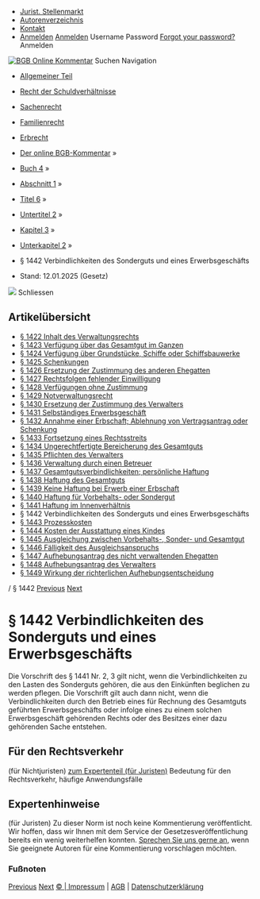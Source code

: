   * [Jurist. Stellenmarkt](https://bgb.kommentar.de/Buch-4/Abschnitt-1/Titel-6/Untertitel-2/Kapitel-3/Unterkapitel-2/</job-board> "Jurist. Stellenmarkt")
  * [Autorenverzeichnis](https://bgb.kommentar.de/Buch-4/Abschnitt-1/Titel-6/Untertitel-2/Kapitel-3/Unterkapitel-2/</Autorenverzeichnis> "Autorenverzeichnis")
  * [Kontakt](https://bgb.kommentar.de/Buch-4/Abschnitt-1/Titel-6/Untertitel-2/Kapitel-3/Unterkapitel-2/</Kontakt>)
  * [Anmelden](https://bgb.kommentar.de/Buch-4/Abschnitt-1/Titel-6/Untertitel-2/Kapitel-3/Unterkapitel-2/<#login> "show login form") [Anmelden](https://bgb.kommentar.de/Buch-4/Abschnitt-1/Titel-6/Untertitel-2/Kapitel-3/Unterkapitel-2/<#> "hide login form") Username Password
[Forgot your password?](https://bgb.kommentar.de/Buch-4/Abschnitt-1/Titel-6/Untertitel-2/Kapitel-3/Unterkapitel-2/</user/forgotpassword>) Anmelden 


[![BGB Online Kommentar](https://bgb.kommentar.de/extension/bgb/design/bgb/images/logo.png)](https://bgb.kommentar.de/Buch-4/Abschnitt-1/Titel-6/Untertitel-2/Kapitel-3/Unterkapitel-2/</> "BGB Online Kommentar")
Suchen
Navigation
  * [Allgemeiner Teil](https://bgb.kommentar.de/Buch-4/Abschnitt-1/Titel-6/Untertitel-2/Kapitel-3/Unterkapitel-2/</Buch-1>)
  * [Recht der Schuldverhältnisse](https://bgb.kommentar.de/Buch-4/Abschnitt-1/Titel-6/Untertitel-2/Kapitel-3/Unterkapitel-2/</Buch-2>)
  * [Sachenrecht](https://bgb.kommentar.de/Buch-4/Abschnitt-1/Titel-6/Untertitel-2/Kapitel-3/Unterkapitel-2/</Buch-3>)
  * [Familienrecht](https://bgb.kommentar.de/Buch-4/Abschnitt-1/Titel-6/Untertitel-2/Kapitel-3/Unterkapitel-2/</Buch-4>)
  * [Erbrecht](https://bgb.kommentar.de/Buch-4/Abschnitt-1/Titel-6/Untertitel-2/Kapitel-3/Unterkapitel-2/</Buch-5>)


  * [Der online BGB-Kommentar](https://bgb.kommentar.de/Buch-4/Abschnitt-1/Titel-6/Untertitel-2/Kapitel-3/Unterkapitel-2/</>) »
  * [Buch 4](https://bgb.kommentar.de/Buch-4/Abschnitt-1/Titel-6/Untertitel-2/Kapitel-3/Unterkapitel-2/</Buch-4>) »
  * [Abschnitt 1](https://bgb.kommentar.de/Buch-4/Abschnitt-1/Titel-6/Untertitel-2/Kapitel-3/Unterkapitel-2/</Buch-4/Abschnitt-1>) »
  * [Titel 6](https://bgb.kommentar.de/Buch-4/Abschnitt-1/Titel-6/Untertitel-2/Kapitel-3/Unterkapitel-2/</Buch-4/Abschnitt-1/Titel-6>) »
  * [Untertitel 2](https://bgb.kommentar.de/Buch-4/Abschnitt-1/Titel-6/Untertitel-2/Kapitel-3/Unterkapitel-2/</Buch-4/Abschnitt-1/Titel-6/Untertitel-2>) »
  * [Kapitel 3](https://bgb.kommentar.de/Buch-4/Abschnitt-1/Titel-6/Untertitel-2/Kapitel-3/Unterkapitel-2/</Buch-4/Abschnitt-1/Titel-6/Untertitel-2/Kapitel-3>) »
  * [Unterkapitel 2](https://bgb.kommentar.de/Buch-4/Abschnitt-1/Titel-6/Untertitel-2/Kapitel-3/Unterkapitel-2/</Buch-4/Abschnitt-1/Titel-6/Untertitel-2/Kapitel-3/Unterkapitel-2>) »
  * § 1442 Verbindlichkeiten des Sonderguts und eines Erwerbsgeschäfts 
  * Stand: 12.01.2025 (Gesetz) 


![](https://vg01.met.vgwort.de/na/1c9909529ead4f509072c06d9081a7d5)
Schliessen 
## Artikelübersicht
  * [ § 1422 Inhalt des Verwaltungsrechts ](https://bgb.kommentar.de/Buch-4/Abschnitt-1/Titel-6/Untertitel-2/Kapitel-3/Unterkapitel-2/</Buch-4/Abschnitt-1/Titel-6/Untertitel-2/Kapitel-3/Unterkapitel-2/Inhalt-des-Verwaltungsrechts>)
  * [ § 1423 Verfügung über das Gesamtgut im Ganzen ](https://bgb.kommentar.de/Buch-4/Abschnitt-1/Titel-6/Untertitel-2/Kapitel-3/Unterkapitel-2/</Buch-4/Abschnitt-1/Titel-6/Untertitel-2/Kapitel-3/Unterkapitel-2/Verfuegung-ueber-das-Gesamtgut-im-Ganzen>)
  * [ § 1424 Verfügung über Grundstücke, Schiffe oder Schiffsbauwerke ](https://bgb.kommentar.de/Buch-4/Abschnitt-1/Titel-6/Untertitel-2/Kapitel-3/Unterkapitel-2/</Buch-4/Abschnitt-1/Titel-6/Untertitel-2/Kapitel-3/Unterkapitel-2/Verfuegung-ueber-Grundstuecke-Schiffe-oder-Schiffsbauwerke>)
  * [ § 1425 Schenkungen ](https://bgb.kommentar.de/Buch-4/Abschnitt-1/Titel-6/Untertitel-2/Kapitel-3/Unterkapitel-2/</Buch-4/Abschnitt-1/Titel-6/Untertitel-2/Kapitel-3/Unterkapitel-2/Schenkungen>)
  * [ § 1426 Ersetzung der Zustimmung des anderen Ehegatten ](https://bgb.kommentar.de/Buch-4/Abschnitt-1/Titel-6/Untertitel-2/Kapitel-3/Unterkapitel-2/</Buch-4/Abschnitt-1/Titel-6/Untertitel-2/Kapitel-3/Unterkapitel-2/Ersetzung-der-Zustimmung-des-anderen-Ehegatten>)
  * [ § 1427 Rechtsfolgen fehlender Einwilligung ](https://bgb.kommentar.de/Buch-4/Abschnitt-1/Titel-6/Untertitel-2/Kapitel-3/Unterkapitel-2/</Buch-4/Abschnitt-1/Titel-6/Untertitel-2/Kapitel-3/Unterkapitel-2/Rechtsfolgen-fehlender-Einwilligung>)
  * [ § 1428 Verfügungen ohne Zustimmung ](https://bgb.kommentar.de/Buch-4/Abschnitt-1/Titel-6/Untertitel-2/Kapitel-3/Unterkapitel-2/</Buch-4/Abschnitt-1/Titel-6/Untertitel-2/Kapitel-3/Unterkapitel-2/Verfuegungen-ohne-Zustimmung>)
  * [ § 1429 Notverwaltungsrecht ](https://bgb.kommentar.de/Buch-4/Abschnitt-1/Titel-6/Untertitel-2/Kapitel-3/Unterkapitel-2/</Buch-4/Abschnitt-1/Titel-6/Untertitel-2/Kapitel-3/Unterkapitel-2/Notverwaltungsrecht>)
  * [ § 1430 Ersetzung der Zustimmung des Verwalters ](https://bgb.kommentar.de/Buch-4/Abschnitt-1/Titel-6/Untertitel-2/Kapitel-3/Unterkapitel-2/</Buch-4/Abschnitt-1/Titel-6/Untertitel-2/Kapitel-3/Unterkapitel-2/Ersetzung-der-Zustimmung-des-Verwalters>)
  * [ § 1431 Selbständiges Erwerbsgeschäft ](https://bgb.kommentar.de/Buch-4/Abschnitt-1/Titel-6/Untertitel-2/Kapitel-3/Unterkapitel-2/</Buch-4/Abschnitt-1/Titel-6/Untertitel-2/Kapitel-3/Unterkapitel-2/Selbstaendiges-Erwerbsgeschaeft>)
  * [ § 1432 Annahme einer Erbschaft; Ablehnung von Vertragsantrag oder Schenkung ](https://bgb.kommentar.de/Buch-4/Abschnitt-1/Titel-6/Untertitel-2/Kapitel-3/Unterkapitel-2/</Buch-4/Abschnitt-1/Titel-6/Untertitel-2/Kapitel-3/Unterkapitel-2/Annahme-einer-Erbschaft-Ablehnung-von-Vertragsantrag-oder-Schenkung>)
  * [ § 1433 Fortsetzung eines Rechtsstreits ](https://bgb.kommentar.de/Buch-4/Abschnitt-1/Titel-6/Untertitel-2/Kapitel-3/Unterkapitel-2/</Buch-4/Abschnitt-1/Titel-6/Untertitel-2/Kapitel-3/Unterkapitel-2/Fortsetzung-eines-Rechtsstreits>)
  * [ § 1434 Ungerechtfertigte Bereicherung des Gesamtguts ](https://bgb.kommentar.de/Buch-4/Abschnitt-1/Titel-6/Untertitel-2/Kapitel-3/Unterkapitel-2/</Buch-4/Abschnitt-1/Titel-6/Untertitel-2/Kapitel-3/Unterkapitel-2/Ungerechtfertigte-Bereicherung-des-Gesamtguts>)
  * [ § 1435 Pflichten des Verwalters ](https://bgb.kommentar.de/Buch-4/Abschnitt-1/Titel-6/Untertitel-2/Kapitel-3/Unterkapitel-2/</Buch-4/Abschnitt-1/Titel-6/Untertitel-2/Kapitel-3/Unterkapitel-2/Pflichten-des-Verwalters>)
  * [ § 1436 Verwaltung durch einen Betreuer ](https://bgb.kommentar.de/Buch-4/Abschnitt-1/Titel-6/Untertitel-2/Kapitel-3/Unterkapitel-2/</Buch-4/Abschnitt-1/Titel-6/Untertitel-2/Kapitel-3/Unterkapitel-2/Verwaltung-durch-einen-Betreuer>)
  * [ § 1437 Gesamtgutsverbindlichkeiten; persönliche Haftung ](https://bgb.kommentar.de/Buch-4/Abschnitt-1/Titel-6/Untertitel-2/Kapitel-3/Unterkapitel-2/</Buch-4/Abschnitt-1/Titel-6/Untertitel-2/Kapitel-3/Unterkapitel-2/Gesamtgutsverbindlichkeiten-persoenliche-Haftung>)
  * [ § 1438 Haftung des Gesamtguts ](https://bgb.kommentar.de/Buch-4/Abschnitt-1/Titel-6/Untertitel-2/Kapitel-3/Unterkapitel-2/</Buch-4/Abschnitt-1/Titel-6/Untertitel-2/Kapitel-3/Unterkapitel-2/Haftung-des-Gesamtguts>)
  * [ § 1439 Keine Haftung bei Erwerb einer Erbschaft ](https://bgb.kommentar.de/Buch-4/Abschnitt-1/Titel-6/Untertitel-2/Kapitel-3/Unterkapitel-2/</Buch-4/Abschnitt-1/Titel-6/Untertitel-2/Kapitel-3/Unterkapitel-2/Keine-Haftung-bei-Erwerb-einer-Erbschaft>)
  * [ § 1440 Haftung für Vorbehalts- oder Sondergut ](https://bgb.kommentar.de/Buch-4/Abschnitt-1/Titel-6/Untertitel-2/Kapitel-3/Unterkapitel-2/</Buch-4/Abschnitt-1/Titel-6/Untertitel-2/Kapitel-3/Unterkapitel-2/Haftung-fuer-Vorbehalts-oder-Sondergut>)
  * [ § 1441 Haftung im Innenverhältnis ](https://bgb.kommentar.de/Buch-4/Abschnitt-1/Titel-6/Untertitel-2/Kapitel-3/Unterkapitel-2/</Buch-4/Abschnitt-1/Titel-6/Untertitel-2/Kapitel-3/Unterkapitel-2/Haftung-im-Innenverhaeltnis>)
  * § 1442 Verbindlichkeiten des Sonderguts und eines Erwerbsgeschäfts 
  * [ § 1443 Prozesskosten ](https://bgb.kommentar.de/Buch-4/Abschnitt-1/Titel-6/Untertitel-2/Kapitel-3/Unterkapitel-2/</Buch-4/Abschnitt-1/Titel-6/Untertitel-2/Kapitel-3/Unterkapitel-2/Prozesskosten>)
  * [ § 1444 Kosten der Ausstattung eines Kindes ](https://bgb.kommentar.de/Buch-4/Abschnitt-1/Titel-6/Untertitel-2/Kapitel-3/Unterkapitel-2/</Buch-4/Abschnitt-1/Titel-6/Untertitel-2/Kapitel-3/Unterkapitel-2/Kosten-der-Ausstattung-eines-Kindes>)
  * [ § 1445 Ausgleichung zwischen Vorbehalts-, Sonder- und Gesamtgut ](https://bgb.kommentar.de/Buch-4/Abschnitt-1/Titel-6/Untertitel-2/Kapitel-3/Unterkapitel-2/</Buch-4/Abschnitt-1/Titel-6/Untertitel-2/Kapitel-3/Unterkapitel-2/Ausgleichung-zwischen-Vorbehalts-Sonder-und-Gesamtgut>)
  * [ § 1446 Fälligkeit des Ausgleichsanspruchs ](https://bgb.kommentar.de/Buch-4/Abschnitt-1/Titel-6/Untertitel-2/Kapitel-3/Unterkapitel-2/</Buch-4/Abschnitt-1/Titel-6/Untertitel-2/Kapitel-3/Unterkapitel-2/Faelligkeit-des-Ausgleichsanspruchs>)
  * [ § 1447 Aufhebungsantrag des nicht verwaltenden Ehegatten ](https://bgb.kommentar.de/Buch-4/Abschnitt-1/Titel-6/Untertitel-2/Kapitel-3/Unterkapitel-2/</Buch-4/Abschnitt-1/Titel-6/Untertitel-2/Kapitel-3/Unterkapitel-2/Aufhebungsantrag-des-nicht-verwaltenden-Ehegatten>)
  * [ § 1448 Aufhebungsantrag des Verwalters ](https://bgb.kommentar.de/Buch-4/Abschnitt-1/Titel-6/Untertitel-2/Kapitel-3/Unterkapitel-2/</Buch-4/Abschnitt-1/Titel-6/Untertitel-2/Kapitel-3/Unterkapitel-2/Aufhebungsantrag-des-Verwalters>)
  * [ § 1449 Wirkung der richterlichen Aufhebungsentscheidung ](https://bgb.kommentar.de/Buch-4/Abschnitt-1/Titel-6/Untertitel-2/Kapitel-3/Unterkapitel-2/</Buch-4/Abschnitt-1/Titel-6/Untertitel-2/Kapitel-3/Unterkapitel-2/Wirkung-der-richterlichen-Aufhebungsentscheidung>)


/ § 1442 
[Previous](https://bgb.kommentar.de/Buch-4/Abschnitt-1/Titel-6/Untertitel-2/Kapitel-3/Unterkapitel-2/</Buch-4/Abschnitt-1/Titel-6/Untertitel-2/Kapitel-3/Unterkapitel-2/Haftung-im-Innenverhaeltnis> "§ 1441 Haftung im Innenverhältnis") [Next](https://bgb.kommentar.de/Buch-4/Abschnitt-1/Titel-6/Untertitel-2/Kapitel-3/Unterkapitel-2/</Buch-4/Abschnitt-1/Titel-6/Untertitel-2/Kapitel-3/Unterkapitel-2/Prozesskosten> "§ 1443 Prozesskosten")
# § 1442 Verbindlichkeiten des Sonderguts und eines Erwerbsgeschäfts
Die Vorschrift des § 1441 Nr. 2, 3 gilt nicht, wenn die Verbindlichkeiten zu den Lasten des Sonderguts gehören, die aus den Einkünften beglichen zu werden pflegen. Die Vorschrift gilt auch dann nicht, wenn die Verbindlichkeiten durch den Betrieb eines für Rechnung des Gesamtguts geführten Erwerbsgeschäfts oder infolge eines zu einem solchen Erwerbsgeschäft gehörenden Rechts oder des Besitzes einer dazu gehörenden Sache entstehen.
## Für den Rechtsverkehr 
(für Nichtjuristen)
[zum Expertenteil (für Juristen)](https://bgb.kommentar.de/Buch-4/Abschnitt-1/Titel-6/Untertitel-2/Kapitel-3/Unterkapitel-2/<#expertenhinweise>)
Bedeutung für den Rechtsverkehr, häufige Anwendungsfälle
## Expertenhinweise
(für Juristen)
Zu dieser Norm ist noch keine Kommentierung veröffentlicht. Wir hoffen, dass wir Ihnen mit dem Service der Gesetzesveröffentlichung bereits ein wenig weiterhelfen konnten. [Sprechen Sie uns gerne an](https://bgb.kommentar.de/Buch-4/Abschnitt-1/Titel-6/Untertitel-2/Kapitel-3/Unterkapitel-2/</Kontakt>), wenn Sie geeignete Autoren für eine Kommentierung vorschlagen möchten. 
### Fußnoten
[Previous](https://bgb.kommentar.de/Buch-4/Abschnitt-1/Titel-6/Untertitel-2/Kapitel-3/Unterkapitel-2/</Buch-4/Abschnitt-1/Titel-6/Untertitel-2/Kapitel-3/Unterkapitel-2/Haftung-im-Innenverhaeltnis> "§ 1441 Haftung im Innenverhältnis") [Next](https://bgb.kommentar.de/Buch-4/Abschnitt-1/Titel-6/Untertitel-2/Kapitel-3/Unterkapitel-2/</Buch-4/Abschnitt-1/Titel-6/Untertitel-2/Kapitel-3/Unterkapitel-2/Prozesskosten> "§ 1443 Prozesskosten")
[© | Impressum](https://bgb.kommentar.de/Buch-4/Abschnitt-1/Titel-6/Untertitel-2/Kapitel-3/Unterkapitel-2/</Kontakt>) | [AGB](https://bgb.kommentar.de/Buch-4/Abschnitt-1/Titel-6/Untertitel-2/Kapitel-3/Unterkapitel-2/</AGB>) | [Datenschutzerklärung](https://bgb.kommentar.de/Buch-4/Abschnitt-1/Titel-6/Untertitel-2/Kapitel-3/Unterkapitel-2/</Datenschutzerklaerung-fuer-Leser>)
